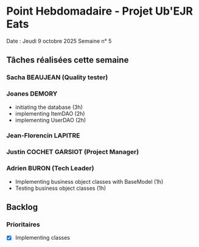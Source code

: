 # Point Hebdomadaire - Projet Ub'EJR Eats

Date : Jeudi 9 octobre 2025
Semaine n° 5

## Tâches réalisées cette semaine

### Sacha BEAUJEAN (Quality tester)


### Joanes DEMORY
- initiating the database (3h)
- implementing ItemDAO (2h)
- implementing UserDAO (2h)


### Jean-Florencin LAPITRE 


### Justin COCHET GARSIOT (Project Manager)



### Adrien BURON (Tech Leader)
- Implementing business object classes with BaseModel (1h)
- Testing business object classes (1h)

## Backlog

### Prioritaires
- [x] Implementing classes
